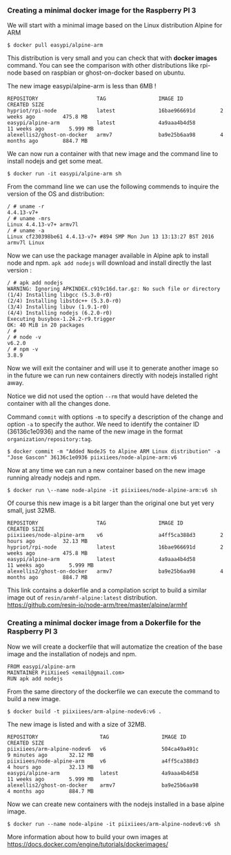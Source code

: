 
### Creating a minimal docker image for the Raspberry PI 3

We will start with a minimal image based on the Linux distribution Alpine for
ARM

```
$ docker pull easypi/alpine-arm  
```

This distribution is very small and you can check that with **docker images**
command. You can see the comparison with other distributions like rpi-node
based on raspbian or ghost-on-docker based on ubuntu.

The new image easypi/alpine-arm is less than 6MB !


```
REPOSITORY                   TAG                 IMAGE ID            CREATED SIZE
hypriot/rpi-node             latest              16bae966691d        2 weeks ago         475.8 MB
easypi/alpine-arm            latest              4a9aaa4b4d58        11 weeks ago        5.999 MB
alexellis2/ghost-on-docker   armv7               ba9e25b6aa98        4 months ago        884.7 MB
```

We can now run a container with that new image and the command line to install
nodejs and get some meat.

```
$ docker run -it easypi/alpine-arm sh
```

From the command line we can use the following commends to inquire the version of the OS and distribution:

```
/ # uname -r
4.4.13-v7+
/ # uname -mrs
Linux 4.4.13-v7+ armv7l
/ # uname -a
Linux cf230398be61 4.4.13-v7+ #894 SMP Mon Jun 13 13:13:27 BST 2016 armv7l Linux
```

Now we can use the package manager available in Alpine apk to install node and
npm. `apk add nodejs` will download and install directly the last version :


```  
/ # apk add nodejs
WARNING: Ignoring APKINDEX.c919c16d.tar.gz: No such file or directory
(1/4) Installing libgcc (5.3.0-r0)
(2/4) Installing libstdc++ (5.3.0-r0)
(3/4) Installing libuv (1.9.1-r0)
(4/4) Installing nodejs (6.2.0-r0)
Executing busybox-1.24.2-r9.trigger
OK: 40 MiB in 20 packages
/ #  
/ # node -v
v6.2.0
/ # npm -v
3.8.9
```

Now we will exit the container and will use it to generate another image so in the future we can run new containers directly with nodejs installed right
away.

Notice we did not used the option `--rm` that would have deleted the
container with all the changes done.

Command `commit` with options `-m` to specify a description of the change
and option `-a` to specify the author. We need to identify the container ID
(36136c1e0936) and the name of the new image in the format
`organization/repository:tag`.

```
$ docker commit -m "Added NodeJS to Alpine ARM Linux distribution" -a "Jose Gascon" 36136c1e0936 piixiiees/node-alpine-arm:v6  
```

Now at any time we can run a new container based on the new image running
already nodejs and npm.

```
$ docker run \--name node-alpine -it piixiiees/node-alpine-arm:v6 sh
```

Of course this new image is a bit larger than the original one but yet very
small, just 32MB.

```
REPOSITORY                   TAG                 IMAGE ID            CREATED SIZE
piixiiees/node-alpine-arm    v6                  a4ff5ca388d3        2 hours ago         32.13 MB
hypriot/rpi-node             latest              16bae966691d        2 weeks ago         475.8 MB
easypi/alpine-arm            latest              4a9aaa4b4d58        11 weeks ago        5.999 MB
alexellis2/ghost-on-docker   armv7               ba9e25b6aa98        4 months ago        884.7 MB
```

This link contains a dokerfile and a compilation script to build a similar
image out of `resin/armhf-alpine:latest` distribution.
<https://github.com/resin-io/node-arm/tree/master/alpine/armhf>

### Creating a minimal docker image from a Dokerfile for the Raspberry PI 3

Now we will create a dockerfile that will automatize the creation of the base
image and the installation of nodejs and npm.

```
FROM easypi/alpine-arm
MAINTAINER PiiXiieeS <email@gmail.com>
RUN apk add nodejs
```

From the same directory of the dockerfile we can execute the command to build
a new image.

```
$ docker build -t piixiiees/arm-alpine-nodev6:v6 .
```

The new image is listed and with a size of 32MB.

```
REPOSITORY                    TAG                 IMAGE ID            CREATED SIZE
piixiiees/arm-alpine-nodev6   v6                  504ca49a491c        9 minutes ago       32.12 MB
piixiiees/node-alpine-arm     v6                  a4ff5ca388d3        4 hours ago         32.13 MB
easypi/alpine-arm             latest              4a9aaa4b4d58        11 weeks ago        5.999 MB
alexellis2/ghost-on-docker    armv7               ba9e25b6aa98        4 months ago        884.7 MB
```

Now we can create new containers with the nodejs installed in a base alpine
image.

```
$ docker run --name node-alpine -it piixiiees/arm-alpine-nodev6:v6 sh
```

More information about how to build your own images at
<https://docs.docker.com/engine/tutorials/dockerimages/>
